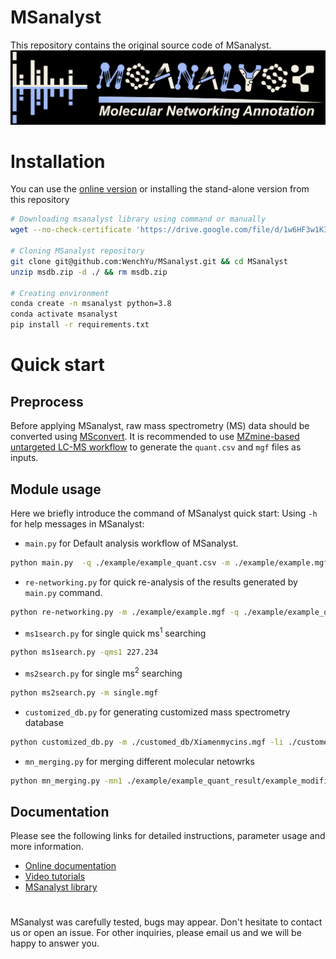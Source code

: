 # MSanalyst
This repository contains the original source code of MSanalyst. 
![MSanalystlogo](MSanalyst_logo.jpg)

# Installation
You can use the [online version](https://msanalyst.net/) or installing the stand-alone version from this repository
```bash
# Downloading msanalyst library using command or manually
wget --no-check-certificate 'https://drive.google.com/file/d/1w6HF3w1KIJlTz_QaVqqtN1BzkGDhDgzw/view?usp=sharing'

# Cloning MSanalyst repository
git clone git@github.com:WenchYu/MSanalyst.git && cd MSanalyst
unzip msdb.zip -d ./ && rm msdb.zip

# Creating environment
conda create -n msanalyst python=3.8
conda activate msanalyst
pip install -r requirements.txt
```


# Quick start
## Preprocess
Before applying MSanalyst, raw mass spectrometry (MS) data should be converted using [MSconvert](https://mzmine.github.io/mzmine_documentation/data_conversion.html). 
It is recommended to use [MZmine-based untargeted LC-MS workflow](https://mzmine.github.io/mzmine_documentation/workflows/lcmsworkflow/lcms-workflow.html) 
to generate the `quant.csv` and `mgf` files as inputs. 

## Module usage
Here we briefly introduce the command of MSanalyst quick start:
Using `-h` for help messages in MSanalyst: 

- `main.py` 
for Default analysis workflow of MSanalyst.

```bash
python main.py  -q ./example/example_quant.csv -m ./example/example.mgf -o ./example/
```

- `re-networking.py` for quick re-analysis of the results generated by `main.py` command.

```bash
python re-networking.py -m ./example/example.mgf -q ./example/example_quant.csv -scm neutral_loss -scs 0.5 -scp 4
```

- `ms1search.py`
for single quick ms<sup>1</sup> searching

```bash
python ms1search.py -qms1 227.234
```

- `ms2search.py` 
for single ms<sup>2</sup> searching

```bash
python ms2search.py -m single.mgf
```

- `customized_db.py` 
for generating customized mass spectrometry database

```bash
python customized_db.py -m ./customed_db/Xiamenmycins.mgf -li ./customed_db/Xiamenmycins.xlsx 
```

- `mn_merging.py`
for merging different molecular netowrks

```bash
python mn_merging.py -mn1 ./example/example_quant_result/example_modified_cosine_0.7_5.graphml -mn2 ./example/example_quant_result/example_modified_cosine_0.1_1.graphml -o ./example/
```

## Documentation
Please see the following links for detailed instructions, parameter usage and more information.
- [Online documentation](https://msanalyst.net/a/about) 
- [Video tutorials](https://msanalyst.net/a/about)
- [MSanalyst library](https://drive.google.com/file/d/1w6HF3w1KIJlTz_QaVqqtN1BzkGDhDgzw/view)

# 
MSanalyst was carefully tested, bugs may appear. Don't hesitate to contact us or open an issue. 
For other inquiries, please email us and we will be happy to answer you.
